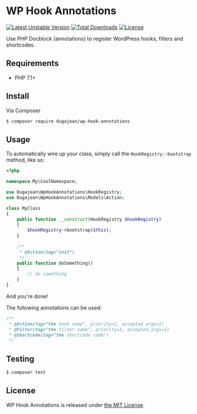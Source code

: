 # WP Hook Annotations

[![Latest Unstable Version](https://poser.pugx.org/dugajean/wp-hook-annotations/v/unstable)](https://packagist.org/packages/dugajean/wp-hook-annotations)
[![Total Downloads](https://poser.pugx.org/dugajean/wp-hook-annotations/downloads)](https://packagist.org/packages/dugajean/wp-hook-annotations) 
[![License](https://poser.pugx.org/dugajean/wp-hook-annotations/license)](https://packagist.org/packages/dugajean/wp-hook-annotations) 

Use PHP Docblock (annotations) to register WordPress hooks, filters and shortcodes.

## Requirements

- PHP 7.1+

## Install

Via Composer

```bash
$ composer require dugajean/wp-hook-annotations
```

## Usage

To automatically wire up your class, simply call the `HookRegistry::bootstrap` method, like so: 

```php
<?php

namespace My\CoolNamespace;

use Dugajean\WpHookAnnotations\HookRegistry;
use Dugajean\WpHookAnnotations\Models\Action;

class MyClass
{
    public function __construct(HookRegistry $hookRegistry) 
    {
        $hookRegistry->bootstrap($this);
    }
    
    /**
     * @Action(tag="init")    
     */
    public function doSomething()
    {
        // do something
    }
}
```

And you're done!

The following annotations can be used:

```php
/**
 * @Action(tag="the hook name", priority=1, accepted_args=1)
 * @Filter(tag="the filter name", priority=1, accepted_args=1)
 * @Shortcode(tag="the shortcode code")
 */
```

## Testing

```bash
$ composer test
```

## License
WP Hook Annotations is released under [the MIT License](LICENSE).
